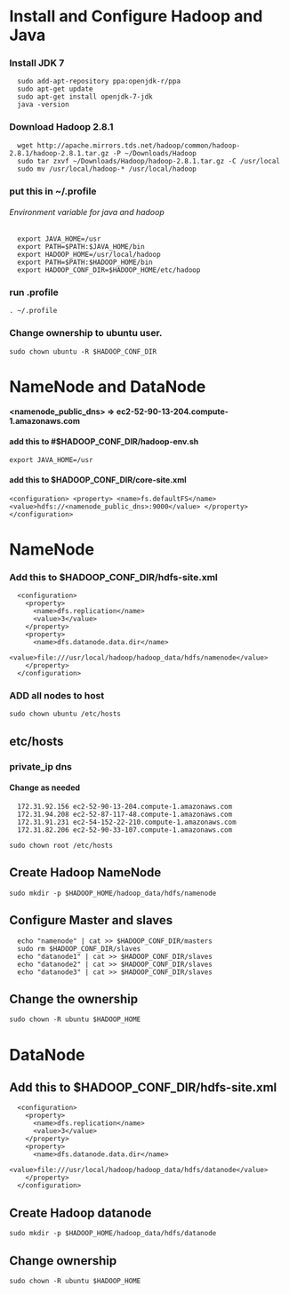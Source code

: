 # Install and Configure Hadoop and Java

### Install JDK 7
```
  sudo add-apt-repository ppa:openjdk-r/ppa 
  sudo apt-get update
  sudo apt-get install openjdk-7-jdk
  java -version
```

### Download Hadoop 2.8.1
```
  wget http://apache.mirrors.tds.net/hadoop/common/hadoop-2.8.1/hadoop-2.8.1.tar.gz -P ~/Downloads/Hadoop
  sudo tar zxvf ~/Downloads/Hadoop/hadoop-2.8.1.tar.gz -C /usr/local
  sudo mv /usr/local/hadoop-* /usr/local/hadoop
```

### put this in ~/.profile
  ###### Environment variable for java and hadoop
```
  export JAVA_HOME=/usr
  export PATH=$PATH:$JAVA_HOME/bin
  export HADOOP_HOME=/usr/local/hadoop
  export PATH=$PATH:$HADOOP_HOME/bin
  export HADOOP_CONF_DIR=$HADOOP_HOME/etc/hadoop
```
### run .profile
``. ~/.profile ``

### Change ownership to ubuntu user. 
``sudo chown ubuntu -R $HADOOP_CONF_DIR``

# NameNode and DataNode

#### <namenode_public_dns> => ec2-52-90-13-204.compute-1.amazonaws.com
#### add this to #$HADOOP_CONF_DIR/hadoop-env.sh
``export JAVA_HOME=/usr``

#### add this to $HADOOP_CONF_DIR/core-site.xml
``
  <configuration>
    <property>
      <name>fs.defaultFS</name>
      <value>hdfs://<namenode_public_dns>:9000</value>
    </property>
  </configuration>
``

# NameNode

### Add this to $HADOOP_CONF_DIR/hdfs-site.xml
```
  <configuration>
    <property>
      <name>dfs.replication</name>
      <value>3</value>
    </property>
    <property>
      <name>dfs.datanode.data.dir</name>
      <value>file:///usr/local/hadoop/hadoop_data/hdfs/namenode</value>
    </property>
  </configuration>
```
### ADD all nodes to host
  ``sudo chown ubuntu /etc/hosts``

## etc/hosts 
### private_ip dns
#### Change as needed
```
  172.31.92.156 ec2-52-90-13-204.compute-1.amazonaws.com
  172.31.94.208 ec2-52-87-117-48.compute-1.amazonaws.com
  172.31.91.231 ec2-54-152-22-210.compute-1.amazonaws.com
  172.31.82.206 ec2-52-90-33-107.compute-1.amazonaws.com
```
  ``sudo chown root /etc/hosts``
 
## Create Hadoop NameNode
  ``sudo mkdir -p $HADOOP_HOME/hadoop_data/hdfs/namenode``

## Configure Master and slaves
```
  echo "namenode" | cat >> $HADOOP_CONF_DIR/masters
  sudo rm $HADOOP_CONF_DIR/slaves
  echo "datanode1" | cat >> $HADOOP_CONF_DIR/slaves
  echo "datanode2" | cat >> $HADOOP_CONF_DIR/slaves
  echo "datanode3" | cat >> $HADOOP_CONF_DIR/slaves
```
## Change the ownership
  ``sudo chown -R ubuntu $HADOOP_HOME``

# DataNode

## Add this to $HADOOP_CONF_DIR/hdfs-site.xml
```
  <configuration>
    <property>
      <name>dfs.replication</name>
      <value>3</value>
    </property>
    <property>
      <name>dfs.datanode.data.dir</name>
      <value>file:///usr/local/hadoop/hadoop_data/hdfs/datanode</value>
    </property>
  </configuration>
```
## Create Hadoop datanode
  ``sudo mkdir -p $HADOOP_HOME/hadoop_data/hdfs/datanode``

## Change ownership
  ``sudo chown -R ubuntu $HADOOP_HOME``

